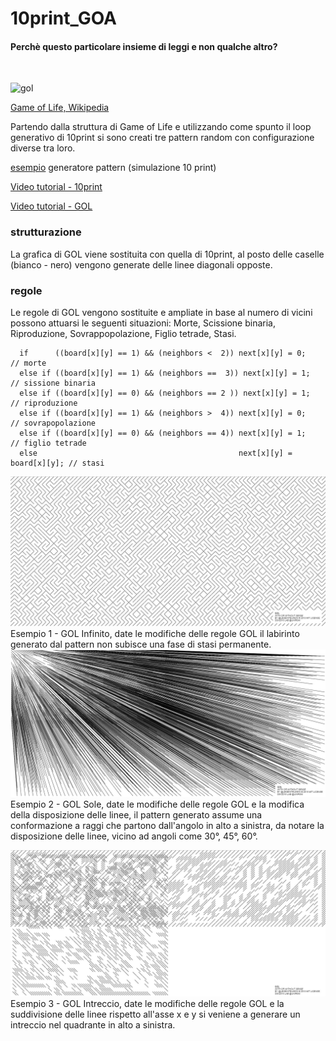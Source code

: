 # 10print_GOA

#### Perchè questo particolare insieme di leggi e non qualche altro?                  
                                

<br>

![gol](https://www.doc.ic.ac.uk/project/examples/2012/163/g1216326/img/gameoflife.png)

[Game of Life, Wikipedia](https://en.wikipedia.org/wiki/Conway%27s_Game_of_Life)<br>


Partendo dalla struttura di Game of Life e utilizzando come spunto il loop generativo di 10print
si sono creati tre pattern random con configurazione diverse tra loro.

[esempio](http://www.6502asm.com/) generatore pattern (simulazione 10 print)

[Video tutorial - 10print](https://www.youtube.com/watch?v=bEyTZ5ZZxZs)

[Video tutorial - GOL](https://www.youtube.com/watch?v=FWSR_7kZuYg&t=518s)


### strutturazione
La grafica di GOL viene sostituita con quella di 10print, al posto delle caselle (bianco - nero)
vengono generate delle linee diagonali opposte.


### regole
Le regole di GOL vengono sostituite e ampliate
in base al numero di vicini possono attuarsi le seguenti situazioni:
Morte, Scissione binaria, Riproduzione, Sovrappopolazione, Figlio tetrade, Stasi.

      if      ((board[x][y] == 1) && (neighbors <  2)) next[x][y] = 0;           // morte
      else if ((board[x][y] == 1) && (neighbors ==  3)) next[x][y] = 1;          // sissione binaria
      else if ((board[x][y] == 0) && (neighbors == 2 )) next[x][y] = 1;          // riproduzione
      else if ((board[x][y] == 1) && (neighbors >  4)) next[x][y] = 0;           // sovrapopolazione
      else if ((board[x][y] == 0) && (neighbors == 4)) next[x][y] = 1;           // figlio tetrade
      else                                             next[x][y] = board[x][y]; // stasi
![goa_base](https://raw.githubusercontent.com/legeinteukein/10print_GOA/master/infinito.JPG)
Esempio 1 - GOL Infinito, date le modifiche delle regole GOL il labirinto generato dal pattern non subisce una fase di stasi permanente.<br>
![goa_base](https://raw.githubusercontent.com/legeinteukein/10print_GOA/master/Sole.JPG)
Esempio 2 - GOL Sole, date le modifiche delle regole GOL e la modifica della disposizione delle linee, il pattern generato assume una conformazione a raggi che partono dall'angolo in alto a sinistra, da notare la disposizione delle linee, vicino ad angoli come 30°, 45°, 60°.<br>

![goa_base](https://raw.githubusercontent.com/legeinteukein/10print_GOA/master/intreccio.JPG)
Esempio 3 - GOL Intreccio, date le modifiche delle regole GOL e la suddivisione delle linee rispetto all'asse x e y si veniene a generare un intreccio nel quadrante in alto a sinistra.<br>
